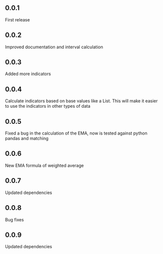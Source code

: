 ## 0.0.1
First release

## 0.0.2
Improved documentation and interval calculation

## 0.0.3
Added more indicators

## 0.0.4
Calculate indicators based on base values like a List<double>. This will make it easier to use the indicators in other types of data

## 0.0.5
Fixed a bug in the calculation of the EMA, now is tested against python pandas and matching

## 0.0.6
New EMA formula of weighted average

## 0.0.7
Updated dependencies

## 0.0.8
Bug fixes

## 0.0.9
Updated dependencies